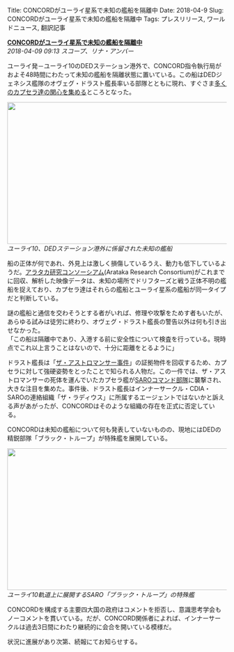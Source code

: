 Title: CONCORDがユーライ星系で未知の艦船を隔離中
Date: 2018-04-9
Slug: CONCORDがユーライ星系で未知の艦船を隔離中
Tags: プレスリリース, ワールドニュース, 翻訳記事

<p class="lead"><strong><a href="https://community.eveonline.com/news/news-channels/world-news/concord-quarantine-ship-of-unknown-design-in-yulai/">CONCORDがユーライ星系で未知の艦船を隔離中</a></strong><br/>
<em>2018-04-09 09:13 スコープ、リナ・アンバー</em></p>
<p>ユーライ発－ユーライ10のDEDステーション港外で、CONCORD指令執行局がおよそ48時間にわたって未知の艦船を隔離状態に置いている。この船はDEDジェネシス艦隊のオヴェグ・ドラスト艦長率いる部隊とともに現れ、すぐさま<a href="https://www.youtube.com/watch?v=GfeHyXT3Wq4">多くのカプセラ達の関心を集める</a>ところとなった。</p>
<p><img class="alignnone" height="326" src="https://evekatsu.github.io/parrot-archives/images/CONCORDがユーライ星系で未知の艦船を隔離中-1.jpg" width="580"/><br/>
<em>ユーライ10、DEDステーション港外に係留された未知の艦船</em></p>
<p>船の正体が何であれ、外見上は激しく損傷しているうえ、動力も低下しているようだ。<a href="https://www.youtube.com/watch?v=twDAwZQsr7w">アラタカ研究コンソーシアム</a>(Arataka Research Consortium)がこれまでに回収、解析した映像データは、未知の場所でドリフターズと戦う正体不明の艦船を捉えており、カプセラ達はそれらの艦船とユーライ星系の艦船が同一タイプだと判断している。</p>
<p>謎の艦船と通信を交わそうとする者がいれば、修理や攻撃をためす者もいたが、あらゆる試みは徒労に終わり、オヴェグ・ドラスト艦長の警告以外は何も引き出せなかった。<br/>
「この船は隔離中であり、入港する前に安全性について検査を行っている。現時点でこれ以上言うことはないので、十分に距離をとるように」</p>
<p>ドラスト艦長は「<a href="https://community.eveonline.com/news/news-channels/world-news/soe-splinter-group-claims-timebase-mission-a-cover-for-concord-black-ops-anti-drifter-experiment/">ザ・アストロマンサー事件</a>」の証拠物件を回収するため、カプセラに対して強硬姿勢をとったことで知られる人物だ。この一件では、ザ・アストロマンサーの死体を運んでいたカプセラ艦が<a href="https://community.eveonline.com/news/news-channels/world-news/concord-deploys-assault-commandos-and-sanctions-in-the-aftermath-of-attack-on-science-mission/">SAROコマンド部隊</a>に襲撃され、大きな注目を集めた。事件後、ドラスト艦長はインナーサークル・CDIA・SAROの連絡組織「ザ・ラディウス」に所属するエージェントではないかと訴える声があがったが、CONCORDはそのような組織の存在を正式に否定している。</p>
<p>CONCORDは未知の艦船について何も発表していないものの、現地にはDEDの精鋭部隊「ブラック・トループ」が特殊艦を展開している。</p>
<p><img class="alignnone" height="326" src="https://evekatsu.github.io/parrot-archives/images/CONCORDがユーライ星系で未知の艦船を隔離中-2.jpg" width="580"/><br/>
<em>ユーライ10軌道上に展開するSARO「ブラック・トループ」の特殊艦</em></p>
<p>CONCORDを構成する主要四大国の政府はコメントを拒否し、意識思考学会もノーコメントを貫いている。だが、CONCORD関係者によれば、インナーサークルは過去3日間にわたり継続的に会合を開いている模様だ。</p>
<p>状況に進展があり次第、続報にてお知らせする。</p>

